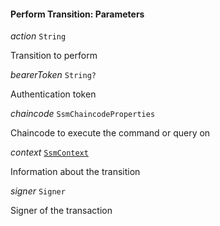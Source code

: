 

#### Perform Transition: Parameters  
  
<article>

*action* `String` 

Transition to perform

</article>
<article>

*bearerToken* `String?` 

Authentication token

</article>
<article>

*chaincode* `SsmChaincodeProperties` 

Chaincode to execute the command or query on

</article>
<article>

*context* [`SsmContext`](#ssmcontext) 

Information about the transition

</article>
<article>

*signer* `Signer` 

Signer of the transaction

</article>

